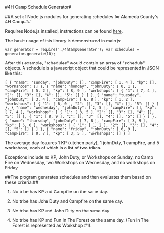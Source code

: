 #4H Camp Schedule Generator#

##A set of Node.js modules for generating schedules for Alameda County's 4H Camp.##

Requires Node.js installed, instructions can be found [here](http://nodejs.org/).

The basic usage of this library is demonstrated in main.js:

`var generator = require('./4hCampGenerator');
var schedules = generator.generate(10);`

After this example, "schedules" would contain an array of "schedule" objects.  A schedule is a javascript object that could be represented in JSON like this:

`[
	{
		"name": "sunday",
		"johnDuty": [],
		"campFire": [
			1,
			4
		],
		"kp": [],
		"workshops": []
	},
	{
		"name": "monday",
		"johnDuty": [
			0,
			1
		],
		"campFire": [
			5,
			2
		],
		"kp": [
			8,
			9
		],
		"workshops": [
			{
				"1": [
					7,
					4
				],
				"2": [],
				"3": [],
				"4": [],
				"5": []
			}
		]
	},
	{
		"name": "tuesday",
		"johnDuty": [
			3,
			4
		],
		"campFire": [
			6,
			8
		],
		"kp": [
			1,
			2
		],
		"workshops": [
			{
				"1": [
					6,
					0
				],
				"2": [],
				"3": [],
				"4": [],
				"5": []
			}
		]
	},
	{
		"name": "wednesday",
		"johnDuty": [
			2,
			5
		],
		"campFire": [],
		"kp": [
			7,
			4
		],
		"workshops": [
			{
				"1": [
					3,
					5
				],
				"2": [],
				"3": [],
				"4": [],
				"5": []
			},
			{
				"1": [
					8,
					9
				],
				"2": [],
				"3": [],
				"4": [],
				"5": []
			}
		]
	},
	{
		"name": "thursday",
		"johnDuty": [
			7,
			8
		],
		"campFire": [
			3,
			9
		],
		"kp": [
			6,
			0
		],
		"workshops": [
			{
				"1": [
					1,
					2
				],
				"2": [],
				"3": [],
				"4": [],
				"5": []
			}
		]
	},
	{
		"name": "friday",
		"johnDuty": [
			6,
			9
		],
		"campFire": [
			0,
			7
		],
		"kp": [
			3,
			5
		],
		"workshops": []
	}
]`

The average day features 1 KP (kitchen party), 1 johnDuty, 1 campFire, and 5 workshops, each of which is a list of two tribes.

Exceptions include no KP, John Duty, or Workshops on Sunday, no Camp Fire on Wednesday, two Workshops on Wednesday, and no workshops on Friday.

##The program generates schedules and then evaluates them based on these criteria:##

1. No tribe has KP and Campfire on the same day.

2. No tribe has John Duty and Campfire on the same day.

3. No tribe has KP and John Duty on the same day.

4. No tribe has KP and Fun In The Forest on the same day. (Fun In The Forest is represented as Workshop #1).